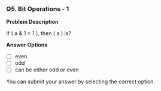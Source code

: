 ### Q5. Bit Operations - 1

**Problem Description**

If \( a \& 1 = 1 \), then \( a \) is?

**Answer Options**

- [ ] even
- [ ] odd
- [ ] can be either odd or even

You can submit your answer by selecting the correct option.
